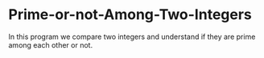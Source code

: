 # Prime-or-not-Among-Two-Integers
In this program we compare two integers and understand if they are prime among each other or not.

